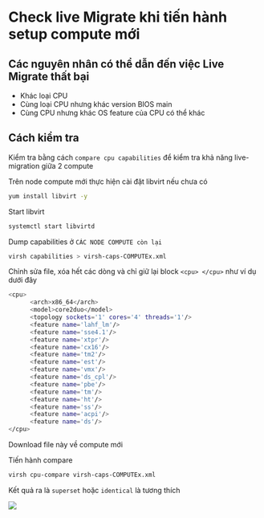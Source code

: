 # Check live Migrate khi tiến hành setup compute mới 

## Các nguyên nhân có thể dẫn đến việc Live Migrate thất bại 

- Khác loại CPU 
- Cùng loại CPU nhưng khác version BIOS main 
- Cùng CPU nhưng khác OS feature của CPU có thể khác 

## Cách kiểm tra 

Kiểm tra bằng cách `compare cpu capabilities` để kiểm tra khả năng live-migration giữa 2 compute

Trên node compute mới thực hiện cài đặt libvirt nếu chưa có
```sh
yum install libvirt -y
```

Start libvirt
```sh
systemctl start libvirtd
```

Dump capabilities ở `CÁC NODE COMPUTE còn lại `
```sh 
virsh capabilities > virsh-caps-COMPUTEx.xml
```

Chỉnh sửa file, xóa hết các dòng và chỉ giữ lại block `<cpu> </cpu>` như ví dụ dưới đây
```sh
<cpu>
      <arch>x86_64</arch>
      <model>core2duo</model>
      <topology sockets='1' cores='4' threads='1'/>
      <feature name='lahf_lm'/>
      <feature name='sse4.1'/>
      <feature name='xtpr'/>
      <feature name='cx16'/>
      <feature name='tm2'/>
      <feature name='est'/>
      <feature name='vmx'/>
      <feature name='ds_cpl'/>
      <feature name='pbe'/>
      <feature name='tm'/>
      <feature name='ht'/>
      <feature name='ss'/>
      <feature name='acpi'/>
      <feature name='ds'/>
</cpu>
```

Download file này về compute mới

Tiến hành compare
```sh 
virsh cpu-compare virsh-caps-COMPUTEx.xml
```

Kết quả ra là `superset` hoặc `identical` là tương thích

<img src="https://i.imgur.com/wzQ1XHk.png">
